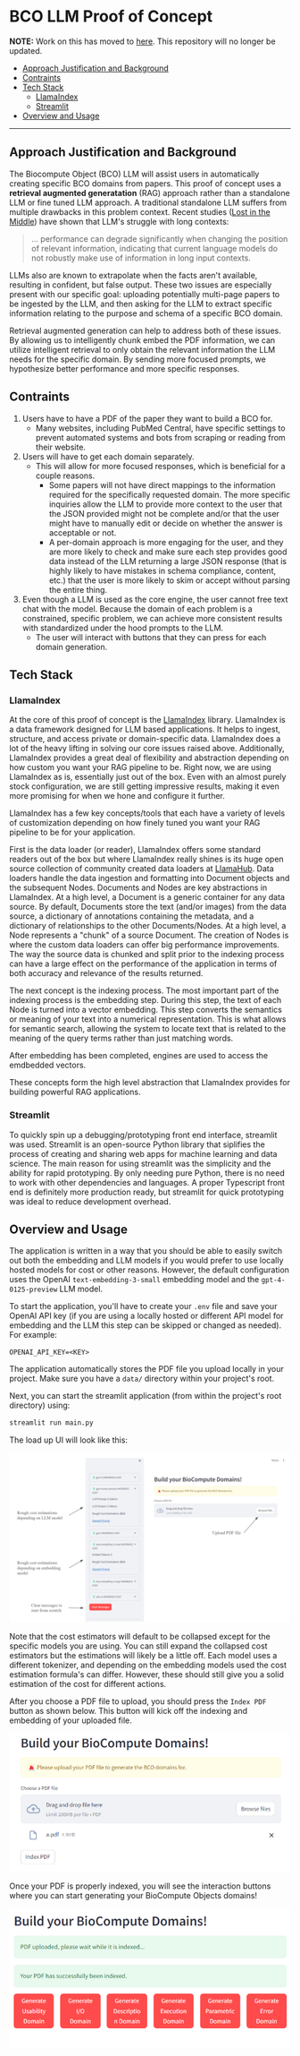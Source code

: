 # BCO LLM Proof of Concept

**NOTE:** Work on this has moved to [here](https://github.com/biocompute-objects/biocompute-object-llm). This repository will no longer be updated. 

- [Approach Justification and Background](#approach-justification-and-background)
- [Contraints](#contraints)
- [Tech Stack](#tech-stack)
    - [LlamaIndex](#llamaindex)
    - [Streamlit](#streamlit)
- [Overview and Usage](#overview-and-usage)

---

## Approach Justification and Background 

The Biocompute Object (BCO) LLM will assist users in automatically creating specific BCO domains from papers. This proof of concept uses a **retrieval augmented generatation** (RAG) approach rather than a standalone LLM or fine tuned LLM approach. A traditional standalone LLM suffers from multiple drawbacks in this problem context. Recent studies ([Lost in the Middle](https://cs.stanford.edu/~nfliu/papers/lost-in-the-middle.arxiv2023.pdf)) have shown that LLM's struggle with long contexts:

> ... performance can degrade significantly when
> changing the position of relevant information, indicating that current language models
> do not robustly make use of information in long input contexts. 

LLMs also are known to extrapolate when the facts aren't available, resulting in confident, but false output. These two issues are especially present with our specific goal: uploading potentially multi-page papers to be ingested by the LLM, and then asking for the LLM to extract specific information relating to the purpose and schema of a specific BCO domain. 

Retrieval augmented generation can help to address both of these issues. By allowing us to intelligently chunk embed the PDF information, we can utilize intelligent retrieval to only obtain the relevant information the LLM needs for the specific domain. By sending more focused prompts, we hypothesize better performance and more specific responses.  

## Contraints

1. Users have to have a PDF of the paper they want to build a BCO for. 
    - Many websites, including PubMed Central, have specific settings to prevent automated systems and bots from scraping or reading from their website. 
2. Users will have to get each domain separately. 
    - This will allow for more focused responses, which is beneficial for a couple reasons. 
        - Some papers will not have direct mappings to the information required for the specifically requested domain. The more specific inquiries allow the LLM to provide more context to the user that the JSON provided might not be complete and/or that the user might have to manually edit or decide on whether the answer is acceptable or not. 
        - A per-domain approach is more engaging for the user, and they are more likely to check and make sure each step provides good data instead of the LLM returning a large JSON response (that is highly likely to have mistakes in schema compliance, content, etc.) that the user is more likely to skim or accept without parsing the entire thing. 
3. Even though a LLM is used as the core engine, the user cannot free text chat with the model. Because the domain of each problem is a constrained, specific problem, we can achieve more consistent results with standardized under the hood prompts to the LLM.
    - The user will interact with buttons that they can press for each domain generation. 

## Tech Stack 

### LlamaIndex

At the core of this proof of concept is the [LlamaIndex](https://github.com/run-llama/llama_index) library. LlamaIndex is a data framework designed for LLM based applications. It helps to ingest, structure, and access private or domain-specific data. LlamaIndex does a lot of the heavy lifting in solving our core issues raised above. Additionally, LlamaIndex provides a great deal of flexibility and abstraction depending on how custom you want your RAG pipeline to be. Right now, we are using LlamaIndex as is, essentially just out of the box. Even with an almost purely stock configuration, we are still getting impressive results, making it even more promising for when we hone and configure it further. 

LlamaIndex has a few key concepts/tools that each have a variety of levels of customization depending on how finely tuned you want your RAG pipeline to be for your application.  

First is the data loader (or reader), LlamaIndex offers some standard readers out of the box but where LlamaIndex really shines is its huge open source collection of community created data loaders at [LlamaHub](https://llamahub.ai/?tab=readers). Data loaders handle the data ingestion and formatting into Document objects and the subsequent Nodes. Documents and Nodes are key abstractions in LlamaIndex. At a high level, a Document is a generic container for any data source. By default, Documents store the text (and/or images) from the data source, a dictionary of annotations containing the metadata, and a dictionary of relationships to the other Documents/Nodes. At a high level, a Node represents a "chunk" of a source Document. The creation of Nodes is where the custom data loaders can offer big performance improvements. The way the source data is chunked and split prior to the indexing process can have a large effect on the performance of the application in terms of both accuracy and relevance of the results returned. 

The next concept is the indexing process. The most important part of the indexing process is the embedding step. During this step, the text of each Node is turned into a vector embedding. This step converts the semantics or meaning of your text into a numerical representation. This is what allows for semantic search, allowing the system to locate text that is related to the meaning of the query terms rather than just matching words.

After embedding has been completed, engines are used to access the emdbedded vectors.

These concepts form the high level abstraction that LlamaIndex provides for building powerful RAG applications.

### Streamlit

To quickly spin up a debugging/prototyping front end interface, streamlit was used. Streamlit is an open-source Python library that siplifies the process of creating and sharing web apps for machine learning and data science. The main reason for using streamlit was the simplicity and the ability for rapid prototyping. By only needing pure Python, there is no need to work with other dependencies and languages. A proper Typescript front end is definitely more production ready, but streamlit for quick prototyping was ideal to reduce development overhead. 

## Overview and Usage 

The application is written in a way that you should be able to easily switch out both the embedding and LLM models if you would prefer to use locally hosted models for cost or other reasons. However, the default configuration uses the OpenAI `text-embedding-3-small` embedding model and the `gpt-4-0125-preview` LLM model.

To start the application, you'll have to create your `.env` file and save your OpenAI API key (if you are using a locally hosted or different API model for embedding and the LLM this step can be skipped or changed as needed). For example: 

```.env
OPENAI_API_KEY=<KEY>
```

The application automatically stores the PDF file you upload locally in your project. Make sure you have a `data/` directory within your project's root. 

Next, you can start the streamlit application (from within the project's root directory) using: 

```bash
streamlit run main.py
```

The load up UI will look like this: 

![Boot up UI](./imgs/ui_overview.png)

Note that the cost estimators will default to be collapsed except for the specific models you are using. You can still expand the collapsed cost estimators but the estimations will likely be a little off. Each model uses a different tokenizer, and depending on the embedding models used the cost estimation formula's can differ. However, these should still give you a solid estimation of the cost for different actions. 

After you choose a PDF file to upload, you should press the `Index PDF` button as shown below. This button will kick off the indexing and embedding of your uploaded file. 

![PDF Upload Step](./imgs/upload_step.png)

Once your PDF is properly indexed, you will see the interaction buttons where you can start generating your BioCompute Objects domains! 

![Domain Generation Step](./imgs/domain_step.png)
